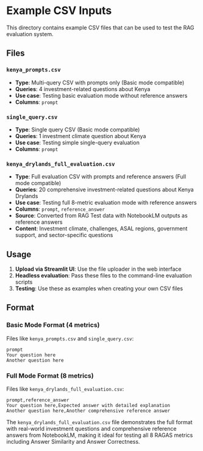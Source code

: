 # Example CSV Inputs

This directory contains example CSV files that can be used to test the RAG evaluation system.

## Files

### `kenya_prompts.csv`
- **Type**: Multi-query CSV with prompts only (Basic mode compatible)
- **Queries**: 4 investment-related questions about Kenya
- **Use case**: Testing basic evaluation mode without reference answers
- **Columns**: `prompt`

### `single_query.csv`  
- **Type**: Single query CSV (Basic mode compatible)
- **Queries**: 1 investment climate question about Kenya
- **Use case**: Testing simple single-query evaluation
- **Columns**: `prompt`

### `kenya_drylands_full_evaluation.csv`
- **Type**: Full evaluation CSV with prompts and reference answers (Full mode compatible)
- **Queries**: 20 comprehensive investment-related questions about Kenya Drylands
- **Use case**: Testing full 8-metric evaluation mode with reference answers
- **Columns**: `prompt`, `reference_answer`
- **Source**: Converted from RAG Test data with NotebookLM outputs as reference answers
- **Content**: Investment climate, challenges, ASAL regions, government support, and sector-specific questions

## Usage

1. **Upload via Streamlit UI**: Use the file uploader in the web interface
2. **Headless evaluation**: Pass these files to the command-line evaluation scripts
3. **Testing**: Use these as examples when creating your own CSV files

## Format

### Basic Mode Format (4 metrics)
Files like `kenya_prompts.csv` and `single_query.csv`:
```csv
prompt
Your question here
Another question here
```

### Full Mode Format (8 metrics)  
Files like `kenya_drylands_full_evaluation.csv`:
```csv
prompt,reference_answer
Your question here,Expected answer with detailed explanation
Another question here,Another comprehensive reference answer
```

The `kenya_drylands_full_evaluation.csv` file demonstrates the full format with real-world investment questions and comprehensive reference answers from NotebookLM, making it ideal for testing all 8 RAGAS metrics including Answer Similarity and Answer Correctness.